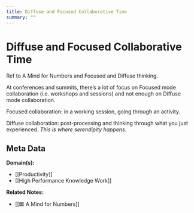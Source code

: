 ```yaml
---
title: Diffuse and Focused Collaborative Time
summary: ""
---
```


# Diffuse and Focused Collaborative Time

Ref to A Mind for Numbers and Focused and Diffuse thinking.

At conferences and summits, there’s a lot of focus on Focused mode collaboration (i.e. workshops and sessions) and not enough on Diffuse mode collaboration.

Focused collaboration: in a working session, going through an activity.

Diffuse collaboration: post-processing and thinking through what you just experienced. _This is where serendipity happens._


## Meta Data

**Domain(s):**
- [[Productivity]]
- [[High Performance Knowledge Work]]

**Related Notes:**
- [[🟦 A Mind for Numbers]]
